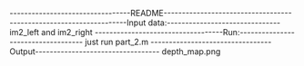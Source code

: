 ---------------------------------README-----------------------------------
--------------------------------Input data:------------------------------- 
im2_left and im2_right
-----------------------------------Run:-----------------------------------
just run part_2.m
---------------------------------Output----------------------------------
depth_map.png